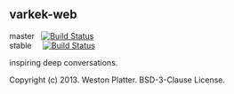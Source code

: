 varkek-web
----------

master &nbsp; [![Build Status](https://travis-ci.org/westonplatter/varkek-web.png?branch=master)](https://travis-ci.org/westonplatter/varkek-web)
<br>
stable &nbsp;&nbsp;&nbsp; [![Build Status](https://travis-ci.org/westonplatter/varkek-web.png?branch=stable)](https://travis-ci.org/westonplatter/varkek-web)



inspiring deep conversations.

Copyright (c) 2013. Weston Platter. BSD-3-Clause License.
